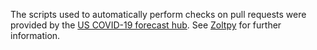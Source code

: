 The scripts used to automatically perform checks on pull requests were provided by the [US COVID-19 forecast hub](https://github.com/reichlab/covid19-forecast-hub).
See [Zoltpy](https://github.com/reichlab/zoltpy) for further information.
